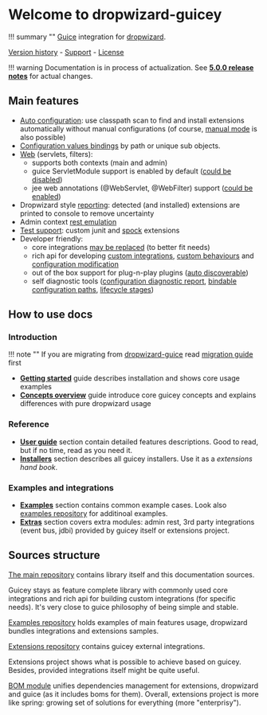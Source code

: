 # Welcome to dropwizard-guicey

!!! summary ""
    [Guice](https://github.com/google/guice) integration for [dropwizard](http://dropwizard.io).

[Version history](about/history.md) - [Support](about/support.md) - [License](about/license.md)


!!! warning 
    Documentation is in process of actualization.
    See **[5.0.0 release notes](release-notes.md)** for actual changes.

## Main features

* [Auto configuration](guide/configuration.md#auto-configuration): use classpath scan to find and install extensions 
automatically without manual configurations (of course, [manual mode](getting-started.md#manual-mode) is also possible)  
* [Configuration values bindings](guide/bindings.md#configuration-by-path) by path or unique sub objects. 
* [Web](guide/web.md) (servlets, filters):
    - supports both contexts (main and admin)
    - guice ServletModule support is enabled by default ([could be disabled](guide/web.md#disable-servletmodule-support))
    - jee web annotations (@WebServlet, @WebFilter) support ([could be enabled](guide/web.md#web-instalers))
* Dropwizard style [reporting](guide/installers.md#reporting): detected (and installed) extensions are printed to console to remove uncertainty
* Admin context [rest emulation](extras/admin-rest.md) 
* [Test support](guide/test.md): custom junit and [spock](http://spockframework.org) extensions
* Developer friendly: 
    - core integrations [may be replaced](guide/configuration.md#disable-installers) (to better fit needs)
    - rich api for developing [custom integrations](guide/installers.md#writing-custom-installer), [custom behaviours](guide/events.md#events) and [configuration modification](guide/configuration.md#guicey-configuration-hooks) 
    - out of the box support for plug-n-play plugins ([auto discoverable](guide/bundles.md#service-loader-lookup))
    - self diagnostic tools ([configuration diagnostic report](guide/diagnostic.md), [bindable configuration paths](guide/bindings.md#configuration-bindings-report), [lifecycle stages](guide/configuration.md#lifecycle-events)) 

## How to use docs

### Introduction

!!! note ""
    If you are migrating from [dropwizard-guice](https://github.com/HubSpot/dropwizard-guice) read [migration guide](guide/dg-migration.md) first

* [**Getting started**](getting-started.md) guide describes installation and shows core usage examples
* [**Concepts overview**](concepts.md) guide introduce core guicey concepts and explains differences with pure dropwizard usage

### Reference
* [**User guide**](guide/configuration.md) section contain detailed features descriptions. Good to read, but if no time, read as you need it.
* [**Installers**](installers/resource.md) section describes all guicey installers. Use it as a *extensions hand book*.

### Examples and integrations

* [**Examples**](examples/authentication.md) section contains common example cases. Look also [examples repository](https://github.com/xvik/dropwizard-guicey-examples) for additinoal examples.
* [**Extras**](extras/admin-rest.md) section covers extra modules: admin rest, 3rd party integrations (event bus, jdbi) provided by guicey itself 
or extensions project.

## Sources structure

[The main repository](https://github.com/xvik/dropwizard-guicey) contains library itself and this documentation sources.

Guicey stays as feature complete library with commonly used core integrations and 
rich api for building custom integrations (for specific needs). 
It's very close to guice philosophy of being simple and stable.

[Examples repository](https://github.com/xvik/dropwizard-guicey-examples) holds examples of main features usage, dropwizard bundles 
integrations and extensions samples.

[Extensions repository](https://github.com/xvik/dropwizard-guicey-ext) contains guicey external integrations. 

Extensions project shows what is possible to achieve based on guicey. Besides, provided integrations 
itself might be quite useful.

[BOM module](extras/bom.md) unifies dependencies management for extensions, dropwizard and guice (as it includes boms for them).
Overall, extensions project is more like spring: growing set of solutions for everything (more "enterprisy").

